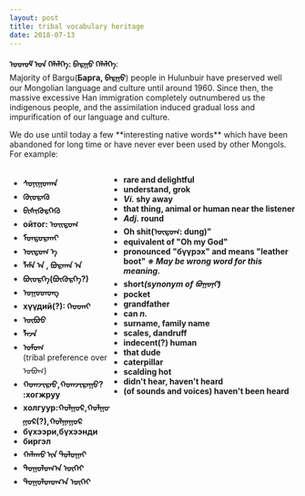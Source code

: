 ```yaml
---
layout: post
title: tribal vocabulary heritage
date: 2018-07-13
---
```

**ᠣᠳᠣᠮ ᠤᠨ ᠬᠡᠯᠡᠯᠭᠡ: ᠪᠠᠷᠭᠣ ᠬᠡᠯᠡᠯᠭᠡ**:<br>
Majority of Bargu(**Барга, ᠪᠠᠷᠭᠣ**) people in Hulunbuir have preserved well our Mongolian language and culture until around 1960.
Since then, the massive excessive Han immigration completely outnumbered us the indigenous people, and the assimilation induced gradual loss and impurification of our language and culture.
<p>
We do use until today a few **interesting native words** which have been abandoned for long time or have never ever been used by other Mongols.<br>
For example:<br>
<div style="float: left; width: 35%;">
<ul>
<li><b>ᠰᠣᠨᠢᠭᠣᠬᠠᠨ</b></li>
<li><b>ᠭᠦᠦᠷᠡᠬᠦ</b></li>
<li><b>ᠪᠢᠰᠢᠭᠦᠷᠬᠡᠬᠦ</b></li>
<li><b>ойтог: ᠣᠢᠲᠣᠭ</b></li>
<li><b>ᠮᠣᠨᠲᠣᠷᠬᠠᠢ</b></li>
<li><b>ᠦᠲᠦᠭ ᠡ </b></li>
<li><b>ᠯᠠᠮᠠ ᠠ , ᠪᠣᠷᠬᠠᠨ ᠠ </b></li>
<li><b>ᠪᠦᠦᠷᠬᠡ(ᠪᠦᠭᠦᠷᠬᠡ?)</b></li>
<li><b>ᠣᠭᠣᠳᠣᠩ</b></li>
<li><b>хүүдий(?): ᠬᠡᠥᠳᠡᠢ</b></li>
<li><b>ᠦᠪᠦᠦ</b></li>
<li><b>ᠯᠠᠵᠠ</b></li>
<li><b>ᠣᠮᠣᠭ</b><br>(tribal preference over ᠣᠪᠣᠭ)</li>
<li><b>ᠬᠣᠭᠵᠢᠷᠠᠤ,ᠬᠣᠭᠵᠢᠷᠠᠭᠤ? :хогжруу</b></li>
<li><b>холгуур:ᠬᠣᠯᠭᠤᠷ,ᠬᠣᠯᠭᠣᠭᠣᠷ(?),ᠬᠣᠯᠭᠠᠭᠣᠷ</b></li>
<li><b>бүхээри,бүхээнди</b></li>
<li><b>биргэл</b></li>
<li><b>ᠬᠠᠯᠠᠬᠤ ᠢᠨ ᠲᠣᠯᠤᠭᠠᠢ</b></li>
<li><b>ᠳᠤᠭᠤᠯᠣᠭ᠎ᠠ  ᠦᠭᠡᠢ</b></li>
<li><b>ᠳᠤᠭᠤᠯᠳᠣᠭ᠎ᠠ ᠦᠭᠡᠢ</b></li>

</ul>
</div>
<div style="float: right; width: 65%;">
<ul>
<li><b>rare and delightful</b></li>
<li><b>understand, grok</b></li>
<li><b><i>Vi.</i> shy away</b></li>
<li><b>that thing, animal or human near the listener</b></li>
<li><b><i>Adj.</i> round</b></li>
<li><b>Oh shit(ᠦᠲᠦᠭ: dung)"</b></li>
<li><b>equivalent of "Oh my God"</b></li>
<li><b>pronounced "бүүрэх" and means "leather boot" <i>※ May be wrong word for this meaning.</i></b></li>
<li><b>short<i>(synonym of ᠪᠣᠭᠣᠨᠢ)</i></b></li>
<li><b>pocket</b></li>
<li><b>grandfather</b></li>
<li><b>can <i>n.</i></b></li>
<li><b>surname, family name</b></li>
<li><b>scales, dandruff</b></li>
<li><b>indecent(?) human</b></li>
<li><b>that dude</b></li>
<li><b>caterpillar</b></li>
<li><b>scalding hot</b></li>
<li><b>didn't hear, haven't heard</b></li>
<li><b>(of sounds and voices) haven't been heard</b></li>
</ul>
</div>
